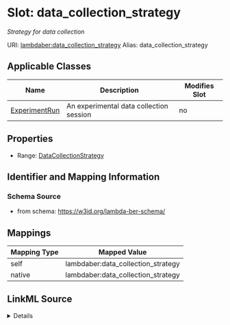 

# Slot: data_collection_strategy 


_Strategy for data collection_





URI: [lambdaber:data_collection_strategy](https://w3id.org/lambda-ber-schema/data_collection_strategy)
Alias: data_collection_strategy

<!-- no inheritance hierarchy -->





## Applicable Classes

| Name | Description | Modifies Slot |
| --- | --- | --- |
| [ExperimentRun](ExperimentRun.md) | An experimental data collection session |  no  |






## Properties

* Range: [DataCollectionStrategy](DataCollectionStrategy.md)




## Identifier and Mapping Information






### Schema Source


* from schema: https://w3id.org/lambda-ber-schema/




## Mappings

| Mapping Type | Mapped Value |
| ---  | ---  |
| self | lambdaber:data_collection_strategy |
| native | lambdaber:data_collection_strategy |




## LinkML Source

<details>
```yaml
name: data_collection_strategy
description: Strategy for data collection
from_schema: https://w3id.org/lambda-ber-schema/
rank: 1000
alias: data_collection_strategy
owner: ExperimentRun
domain_of:
- ExperimentRun
range: DataCollectionStrategy

```
</details>